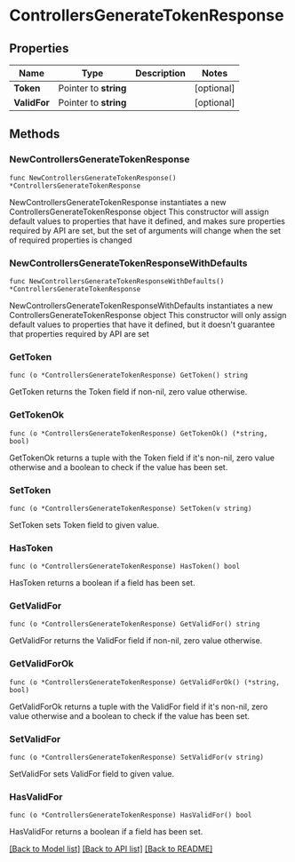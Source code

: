 # ControllersGenerateTokenResponse

## Properties

Name | Type | Description | Notes
------------ | ------------- | ------------- | -------------
**Token** | Pointer to **string** |  | [optional] 
**ValidFor** | Pointer to **string** |  | [optional] 

## Methods

### NewControllersGenerateTokenResponse

`func NewControllersGenerateTokenResponse() *ControllersGenerateTokenResponse`

NewControllersGenerateTokenResponse instantiates a new ControllersGenerateTokenResponse object
This constructor will assign default values to properties that have it defined,
and makes sure properties required by API are set, but the set of arguments
will change when the set of required properties is changed

### NewControllersGenerateTokenResponseWithDefaults

`func NewControllersGenerateTokenResponseWithDefaults() *ControllersGenerateTokenResponse`

NewControllersGenerateTokenResponseWithDefaults instantiates a new ControllersGenerateTokenResponse object
This constructor will only assign default values to properties that have it defined,
but it doesn't guarantee that properties required by API are set

### GetToken

`func (o *ControllersGenerateTokenResponse) GetToken() string`

GetToken returns the Token field if non-nil, zero value otherwise.

### GetTokenOk

`func (o *ControllersGenerateTokenResponse) GetTokenOk() (*string, bool)`

GetTokenOk returns a tuple with the Token field if it's non-nil, zero value otherwise
and a boolean to check if the value has been set.

### SetToken

`func (o *ControllersGenerateTokenResponse) SetToken(v string)`

SetToken sets Token field to given value.

### HasToken

`func (o *ControllersGenerateTokenResponse) HasToken() bool`

HasToken returns a boolean if a field has been set.

### GetValidFor

`func (o *ControllersGenerateTokenResponse) GetValidFor() string`

GetValidFor returns the ValidFor field if non-nil, zero value otherwise.

### GetValidForOk

`func (o *ControllersGenerateTokenResponse) GetValidForOk() (*string, bool)`

GetValidForOk returns a tuple with the ValidFor field if it's non-nil, zero value otherwise
and a boolean to check if the value has been set.

### SetValidFor

`func (o *ControllersGenerateTokenResponse) SetValidFor(v string)`

SetValidFor sets ValidFor field to given value.

### HasValidFor

`func (o *ControllersGenerateTokenResponse) HasValidFor() bool`

HasValidFor returns a boolean if a field has been set.


[[Back to Model list]](../README.md#documentation-for-models) [[Back to API list]](../README.md#documentation-for-api-endpoints) [[Back to README]](../README.md)


